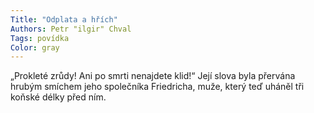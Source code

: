 ```yaml
---
Title: "Odplata a hřích"
Authors: Petr "ilgir" Chval
Tags: povídka
Color: gray
---
```

„Prokleté zrůdy! Ani po smrti nenajdete klid!“ Její slova byla
přervána hrubým smíchem jeho společníka Friedricha, muže, který teď uháněl tři
koňské délky před ním.
